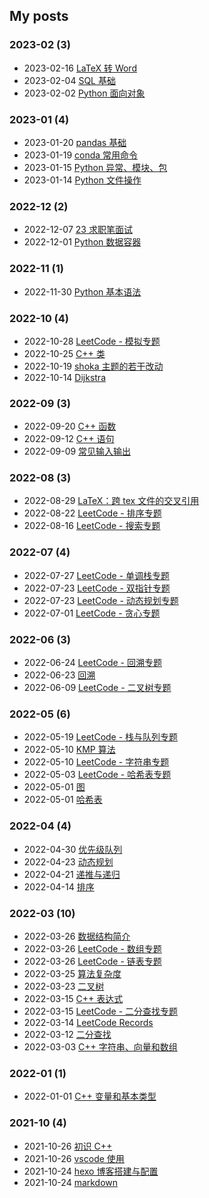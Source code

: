 ## My posts  
### **2023-02** (3)  
- 2023-02-16 [LaTeX 转 Word](https://jiankychen.github.io/posts/a351e8c0/)  
- 2023-02-04 [SQL 基础](https://jiankychen.github.io/posts/f416b295/)  
- 2023-02-02 [Python 面向对象](https://jiankychen.github.io/posts/59bf225c/)  
  
  
### **2023-01** (4)  
- 2023-01-20 [pandas 基础](https://jiankychen.github.io/posts/ebba65fe/)  
- 2023-01-19 [conda 常用命令](https://jiankychen.github.io/posts/b80c5159/)  
- 2023-01-15 [Python 异常、模块、包](https://jiankychen.github.io/posts/11ea1840/)  
- 2023-01-14 [Python 文件操作](https://jiankychen.github.io/posts/78c82d0a/)  
  
  
### **2022-12** (2)  
- 2022-12-07 [23 求职笔面试](https://jiankychen.github.io/posts/1da13fbe/)  
- 2022-12-01 [Python 数据容器](https://jiankychen.github.io/posts/23926cd4/)  
  
  
### **2022-11** (1)  
- 2022-11-30 [Python 基本语法](https://jiankychen.github.io/posts/2bc936a0/)  
  
  
### **2022-10** (4)  
- 2022-10-28 [LeetCode - 模拟专题](https://jiankychen.github.io/posts/def81c82/)  
- 2022-10-25 [C++ 类](https://jiankychen.github.io/posts/9e07c79c/)  
- 2022-10-19 [shoka 主题的若干改动](https://jiankychen.github.io/posts/c61b9a60/)  
- 2022-10-14 [Dijkstra](https://jiankychen.github.io/posts/72c3df1c/)  
  
  
### **2022-09** (3)  
- 2022-09-20 [C++ 函数](https://jiankychen.github.io/posts/3d6d9e02/)  
- 2022-09-12 [C++ 语句](https://jiankychen.github.io/posts/ffed1eef/)  
- 2022-09-09 [常见输入输出](https://jiankychen.github.io/posts/f994a74a/)  
  
  
### **2022-08** (3)  
- 2022-08-29 [LaTeX：跨 tex 文件的交叉引用](https://jiankychen.github.io/posts/99cbc47e/)  
- 2022-08-22 [LeetCode - 排序专题](https://jiankychen.github.io/posts/242193c5/)  
- 2022-08-16 [LeetCode - 搜索专题](https://jiankychen.github.io/posts/537e2e53/)  
  
  
### **2022-07** (4)  
- 2022-07-27 [LeetCode - 单调栈专题](https://jiankychen.github.io/posts/691b4be6/)  
- 2022-07-23 [LeetCode - 双指针专题](https://jiankychen.github.io/posts/611c1217/)  
- 2022-07-23 [LeetCode - 动态规划专题](https://jiankychen.github.io/posts/5e11e767/)  
- 2022-07-01 [LeetCode - 贪心专题](https://jiankychen.github.io/posts/f3b1f59f/)  
  
  
### **2022-06** (3)  
- 2022-06-24 [LeetCode - 回溯专题](https://jiankychen.github.io/posts/6012cc6b/)  
- 2022-06-23 [回溯](https://jiankychen.github.io/posts/b754d2ea/)  
- 2022-06-09 [LeetCode - 二叉树专题](https://jiankychen.github.io/posts/ed3025a8/)  
  
  
### **2022-05** (6)  
- 2022-05-19 [LeetCode - 栈与队列专题](https://jiankychen.github.io/posts/51f34f0/)  
- 2022-05-10 [KMP 算法](https://jiankychen.github.io/posts/36b55f59/)  
- 2022-05-10 [LeetCode - 字符串专题](https://jiankychen.github.io/posts/36947f98/)  
- 2022-05-03 [LeetCode - 哈希表专题](https://jiankychen.github.io/posts/29abbd18/)  
- 2022-05-01 [图](https://jiankychen.github.io/posts/ee040603/)  
- 2022-05-01 [哈希表](https://jiankychen.github.io/posts/850f2080/)  
  
  
### **2022-04** (4)  
- 2022-04-30 [优先级队列](https://jiankychen.github.io/posts/a21107fc/)  
- 2022-04-23 [动态规划](https://jiankychen.github.io/posts/a80d0031/)  
- 2022-04-21 [递推与递归](https://jiankychen.github.io/posts/afade57b/)  
- 2022-04-14 [排序](https://jiankychen.github.io/posts/a444b428/)  
  
  
### **2022-03** (10)  
- 2022-03-26 [数据结构简介](https://jiankychen.github.io/posts/b8928e0e/)  
- 2022-03-26 [LeetCode - 数组专题](https://jiankychen.github.io/posts/2057f45/)  
- 2022-03-26 [LeetCode - 链表专题](https://jiankychen.github.io/posts/bc32ab1e/)  
- 2022-03-25 [算法复杂度](https://jiankychen.github.io/posts/7db09267/)  
- 2022-03-23 [二叉树](https://jiankychen.github.io/posts/e85d694a/)  
- 2022-03-15 [C++ 表达式](https://jiankychen.github.io/posts/2d2eedc7/)  
- 2022-03-15 [LeetCode - 二分查找专题](https://jiankychen.github.io/posts/32d5c1f6/)  
- 2022-03-14 [LeetCode Records](https://jiankychen.github.io/posts/1b7ed9b4/)  
- 2022-03-12 [二分查找](https://jiankychen.github.io/posts/e8eb0481/)  
- 2022-03-03 [C++ 字符串、向量和数组](https://jiankychen.github.io/posts/cddca394/)  
  
  
### **2022-01** (1)  
- 2022-01-01 [C++ 变量和基本类型](https://jiankychen.github.io/posts/38333d94/)  
  
  
### **2021-10** (4)  
- 2021-10-26 [初识 C++](https://jiankychen.github.io/posts/b5c83bc3/)  
- 2021-10-26 [vscode 使用](https://jiankychen.github.io/posts/b84c37ec/)  
- 2021-10-24 [hexo 博客搭建与配置](https://jiankychen.github.io/posts/ace9da28/)  
- 2021-10-24 [markdown](https://jiankychen.github.io/posts/96be88e3/)  
  
